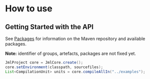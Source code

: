# How to use



## Getting Started with the API

See [Packages](https://github.com/wadoon/jml-extract/packages) for information on the 
Maven repository and available packages.

**Note:** identifier of groups, artefacts, packages are not fixed yet.

```java
JmlProject core = JmlCore.create();
core.setEnvironment(classpath, sourcefiles);
List<CompilationUnit> units = core.compileAllIn("../examples");
```
